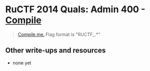 # RuCTF 2014 Quals: Admin 400 - [Compile](https://github.com/HackerDom/ructf-2014-quals/tree/master/tasks/compile)

> [Compile me.](source)
> Flag format is "RUCTF\_.\*"

## Other write-ups and resources

* none yet
